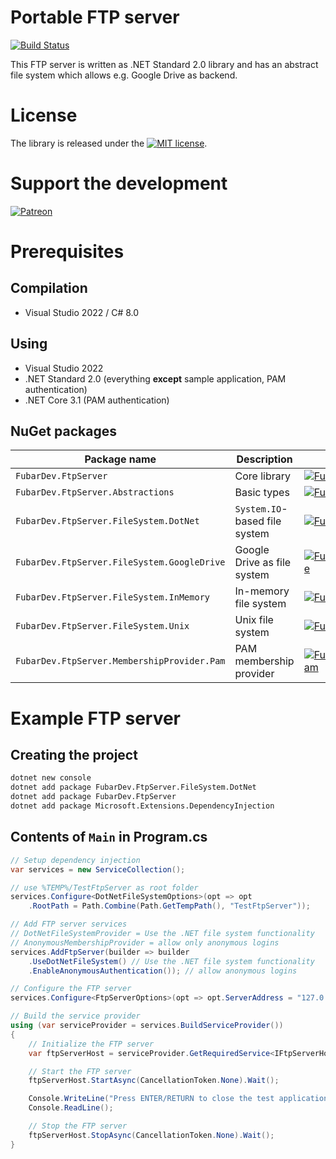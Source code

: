 # Portable FTP server

[![Build Status](https://dev.azure.com/fubar-development/ftp-server/_apis/build/status/FubarDevelopment.FtpServer?branchName=master)](https://dev.azure.com/fubar-development/ftp-server/_build/latest?definitionId=5&branchName=master)

This FTP server is written as .NET Standard 2.0 library and has an
abstract file system which allows e.g. Google Drive as backend.

# License

The library is released under the [![MIT license](https://img.shields.io/github/license/mashape/apistatus.svg)](http://opensource.org/licenses/MIT).

# Support the development

[![Patreon](https://img.shields.io/endpoint.svg?url=https:%2F%2Fshieldsio-patreon.herokuapp.com%2FFubarDevelopment&style=for-the-badge)](https://www.patreon.com/FubarDevelopment)

# Prerequisites

## Compilation

* Visual Studio 2022 / C# 8.0

## Using

* Visual Studio 2022
* .NET Standard 2.0 (everything **except** sample application, PAM authentication)
* .NET Core 3.1 (PAM authentication)

## NuGet packages

| Package name                                   | Description                   | Badge |
|------------------------------------------------|-------------------------------|-------|
| `FubarDev.FtpServer`                           | Core library                  | [![FubarDev.FtpServer](https://img.shields.io/nuget/vpre/FubarDev.FtpServer.svg)](https://www.nuget.org/packages/FubarDev.FtpServer) |
| `FubarDev.FtpServer.Abstractions`              | Basic types                   | [![FubarDev.FtpServer.Abstractions](https://img.shields.io/nuget/vpre/FubarDev.FtpServer.Abstractions.svg)](https://www.nuget.org/packages/FubarDev.FtpServer.Abstractions) |
| `FubarDev.FtpServer.FileSystem.DotNet`         | `System.IO`-based file system | [![FubarDev.FtpServer.FileSystem.DotNet](https://img.shields.io/nuget/vpre/FubarDev.FtpServer.FileSystem.DotNet.svg)](https://www.nuget.org/packages/FubarDev.FtpServer.FileSystem.DotNet) |
| `FubarDev.FtpServer.FileSystem.GoogleDrive`    | Google Drive as file system   | [![FubarDev.FtpServer.FileSystem.GoogleDrive](https://img.shields.io/nuget/vpre/FubarDev.FtpServer.FileSystem.GoogleDrive.svg)](https://www.nuget.org/packages/FubarDev.FtpServer.FileSystem.GoogleDrive) |
| `FubarDev.FtpServer.FileSystem.InMemory`       | In-memory file system         | [![FubarDev.FtpServer.FileSystem.InMemory](https://img.shields.io/nuget/vpre/FubarDev.FtpServer.FileSystem.InMemory.svg)](https://www.nuget.org/packages/FubarDev.FtpServer.FileSystem.InMemory) |
| `FubarDev.FtpServer.FileSystem.Unix`           | Unix file system              | [![FubarDev.FtpServer.FileSystem.Unix](https://img.shields.io/nuget/vpre/FubarDev.FtpServer.FileSystem.Unix.svg)](https://www.nuget.org/packages/FubarDev.FtpServer.FileSystem.Unix) |
| `FubarDev.FtpServer.MembershipProvider.Pam`    | PAM membership provider       | [![FubarDev.FtpServer.MembershipProvider.Pam](https://img.shields.io/nuget/vpre/FubarDev.FtpServer.MembershipProvider.Pam.svg)](https://www.nuget.org/packages/FubarDev.FtpServer.MembershipProvider.Pam) |

# Example FTP server

## Creating the project

```bash
dotnet new console
dotnet add package FubarDev.FtpServer.FileSystem.DotNet
dotnet add package FubarDev.FtpServer
dotnet add package Microsoft.Extensions.DependencyInjection
```

## Contents of `Main` in Program.cs

```csharp
// Setup dependency injection
var services = new ServiceCollection();

// use %TEMP%/TestFtpServer as root folder
services.Configure<DotNetFileSystemOptions>(opt => opt
    .RootPath = Path.Combine(Path.GetTempPath(), "TestFtpServer"));

// Add FTP server services
// DotNetFileSystemProvider = Use the .NET file system functionality
// AnonymousMembershipProvider = allow only anonymous logins
services.AddFtpServer(builder => builder
    .UseDotNetFileSystem() // Use the .NET file system functionality
    .EnableAnonymousAuthentication()); // allow anonymous logins

// Configure the FTP server
services.Configure<FtpServerOptions>(opt => opt.ServerAddress = "127.0.0.1");

// Build the service provider
using (var serviceProvider = services.BuildServiceProvider())
{
    // Initialize the FTP server
    var ftpServerHost = serviceProvider.GetRequiredService<IFtpServerHost>();

    // Start the FTP server
    ftpServerHost.StartAsync(CancellationToken.None).Wait();

    Console.WriteLine("Press ENTER/RETURN to close the test application.");
    Console.ReadLine();

    // Stop the FTP server
    ftpServerHost.StopAsync(CancellationToken.None).Wait();
}
```
